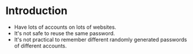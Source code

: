 # Introduction

- Have lots of accounts on lots of websites. 
- It's not safe to reuse the same password.
- It's not practical to remember different randomly generated passwords of different accounts.
